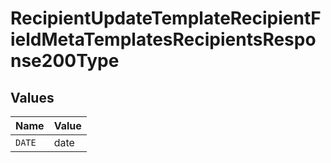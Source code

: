 # RecipientUpdateTemplateRecipientFieldMetaTemplatesRecipientsResponse200Type


## Values

| Name   | Value  |
| ------ | ------ |
| `DATE` | date   |